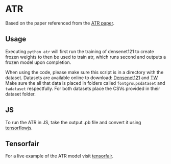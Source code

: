# ATR

Based on the paper referenced from the [ATR paper](https://arxiv.org/pdf/2007.07690.pdf).

## Usage
Executing `python atr` will first run the training of densenet121 to create frozen weights to then be used to train atr, which runs second and outputs a frozen model upon completion.

When using the code, please make sure this script is in a directory with the dataset. Datasets are available online to download: [Densenet121](https://zenodo.org/record/3366686#.YKFoWKhKhhE) and [TW](https://zenodo.org/record/3923638#.YKFon6hKhhE). Make sure the all that data is placed in folders called ```fontgroupsdataset``` and ```twdataset``` respectfully. For both datasets place the CSVs provided in their dataset folder.

## JS
To run the ATR in JS, take the output .pb file and convert it using [tensorflowjs](https://www.tensorflow.org/js/tutorials/conversion/import_saved_model).

## Tensorfair
For a live example of the ATR model visit [tensorfair](https://tensorfair.org/#atr).
